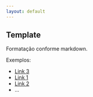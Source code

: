 ```yaml
---
layout: default
---
```


## Template

Formatação conforme markdown.

Exemplos:

* [Link 3](http://www.markdowntutorial.com/)
* [Link 1](http://commonmark.org/help/tutorial/)
* [Link 2](http://commonmark.org/help/)
* ...
